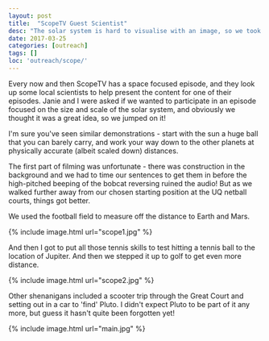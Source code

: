```yaml
---
layout: post
title:  "ScopeTV Guest Scientist"
desc: "The solar system is hard to visualise with an image, so we took it out into the field."
date: 2017-03-25
categories: [outreach]
tags: []
loc: 'outreach/scope/'
---
```


Every now and then ScopeTV has a space focused episode, and they look up some local scientists 
to help present the content for one of their episodes. Janie and I were asked if we wanted to
participate in an episode focused on the size and scale of the solar system, and obviously
we thought it was a great idea, so we jumped on it!

I'm sure you've seen similar demonstrations - start with the sun a huge ball that you can barely 
carry, and work your way down to the other planets at physically accurate (albeit scaled down) distances.

The first part of filming was unfortunate - there was construction in the background and we had to time
our sentences to get them in before the high-pitched beeping of the bobcat reversing ruined the audio! But as we 
walked further away from our chosen starting position at the UQ netball courts, things got better.

We used the football field to measure off the distance to Earth and Mars.

{% include image.html url="scope1.jpg"  %}

And then I got to put all those tennis skills to test hitting a tennis ball to the location of Jupiter. And then
we stepped it up to golf to get even more distance.

{% include image.html url="scope2.jpg"  %}

Other shenanigans included a scooter trip through the Great Court and setting out in a car to 'find' Pluto. I
didn't expect Pluto to be part of it any more, but guess it hasn't quite been forgotten yet!

{% include image.html url="main.jpg"  %}

